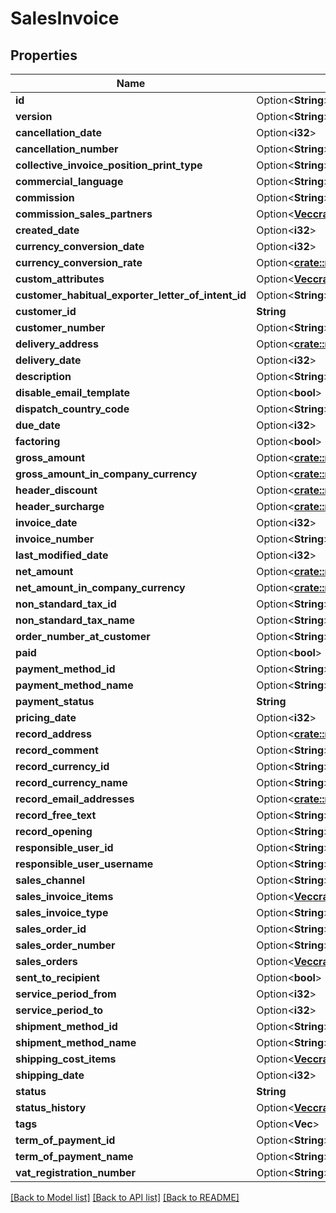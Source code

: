 # SalesInvoice

## Properties

Name | Type | Description | Notes
------------ | ------------- | ------------- | -------------
**id** | Option<**String**> |  | [optional]
**version** | Option<**String**> |  | [optional]
**cancellation_date** | Option<**i32**> |  | [optional]
**cancellation_number** | Option<**String**> |  | [optional]
**collective_invoice_position_print_type** | Option<**String**> |  | [optional]
**commercial_language** | Option<**String**> |  | [optional]
**commission** | Option<**String**> |  | [optional]
**commission_sales_partners** | Option<[**Vec<crate::models::CommissionSalesPartner>**](commissionSalesPartner.md)> |  | [optional]
**created_date** | Option<**i32**> |  | [optional]
**currency_conversion_date** | Option<**i32**> |  | [optional]
**currency_conversion_rate** | Option<[**crate::models::custom_attribute_definition::AttributeType**](decimal.md)> |  | [optional]
**custom_attributes** | Option<[**Vec<crate::models::CustomAttribute>**](customAttribute.md)> |  | [optional]
**customer_habitual_exporter_letter_of_intent_id** | Option<**String**> |  | [optional]
**customer_id** | **String** |  | 
**customer_number** | Option<**String**> |  | [optional]
**delivery_address** | Option<[**crate::models::RecordAddress**](recordAddress.md)> |  | [optional]
**delivery_date** | Option<**i32**> |  | [optional]
**description** | Option<**String**> |  | [optional]
**disable_email_template** | Option<**bool**> |  | [optional]
**dispatch_country_code** | Option<**String**> |  | [optional]
**due_date** | Option<**i32**> |  | [optional]
**factoring** | Option<**bool**> |  | [optional]
**gross_amount** | Option<[**crate::models::custom_attribute_definition::AttributeType**](decimal.md)> |  | [optional]
**gross_amount_in_company_currency** | Option<[**crate::models::custom_attribute_definition::AttributeType**](decimal.md)> |  | [optional]
**header_discount** | Option<[**crate::models::custom_attribute_definition::AttributeType**](decimal.md)> |  | [optional]
**header_surcharge** | Option<[**crate::models::custom_attribute_definition::AttributeType**](decimal.md)> |  | [optional]
**invoice_date** | Option<**i32**> |  | [optional]
**invoice_number** | Option<**String**> |  | [optional]
**last_modified_date** | Option<**i32**> |  | [optional]
**net_amount** | Option<[**crate::models::custom_attribute_definition::AttributeType**](decimal.md)> |  | [optional]
**net_amount_in_company_currency** | Option<[**crate::models::custom_attribute_definition::AttributeType**](decimal.md)> |  | [optional]
**non_standard_tax_id** | Option<**String**> |  | [optional]
**non_standard_tax_name** | Option<**String**> |  | [optional]
**order_number_at_customer** | Option<**String**> |  | [optional]
**paid** | Option<**bool**> |  | [optional]
**payment_method_id** | Option<**String**> |  | [optional]
**payment_method_name** | Option<**String**> |  | [optional]
**payment_status** | **String** |  | 
**pricing_date** | Option<**i32**> |  | [optional]
**record_address** | Option<[**crate::models::RecordAddress**](recordAddress.md)> |  | [optional]
**record_comment** | Option<**String**> |  | [optional]
**record_currency_id** | Option<**String**> |  | [optional]
**record_currency_name** | Option<**String**> |  | [optional]
**record_email_addresses** | Option<[**crate::models::EmailAddresses**](emailAddresses.md)> |  | [optional]
**record_free_text** | Option<**String**> |  | [optional]
**record_opening** | Option<**String**> |  | [optional]
**responsible_user_id** | Option<**String**> |  | [optional]
**responsible_user_username** | Option<**String**> |  | [optional]
**sales_channel** | Option<**String**> |  | [optional]
**sales_invoice_items** | Option<[**Vec<crate::models::SalesInvoiceItem>**](salesInvoiceItem.md)> |  | [optional]
**sales_invoice_type** | Option<**String**> |  | [optional]
**sales_order_id** | Option<**String**> |  | [optional]
**sales_order_number** | Option<**String**> |  | [optional]
**sales_orders** | Option<[**Vec<crate::models::OnlyId>**](onlyId.md)> |  | [optional]
**sent_to_recipient** | Option<**bool**> |  | [optional]
**service_period_from** | Option<**i32**> |  | [optional]
**service_period_to** | Option<**i32**> |  | [optional]
**shipment_method_id** | Option<**String**> |  | [optional]
**shipment_method_name** | Option<**String**> |  | [optional]
**shipping_cost_items** | Option<[**Vec<crate::models::SalesShippingCostItem>**](salesShippingCostItem.md)> |  | [optional]
**shipping_date** | Option<**i32**> |  | [optional]
**status** | **String** |  | 
**status_history** | Option<[**Vec<crate::models::SalesInvoiceStatusHistory>**](salesInvoiceStatusHistory.md)> |  | [optional]
**tags** | Option<**Vec<String>**> |  | [optional]
**term_of_payment_id** | Option<**String**> |  | [optional]
**term_of_payment_name** | Option<**String**> |  | [optional]
**vat_registration_number** | Option<**String**> |  | [optional]

[[Back to Model list]](../README.md#documentation-for-models) [[Back to API list]](../README.md#documentation-for-api-endpoints) [[Back to README]](../README.md)


